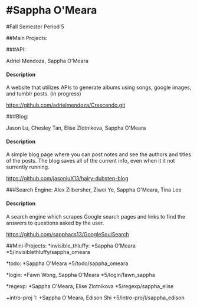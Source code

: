 #Sappha O'Meara
==========
#Fall Semester
Period 5

##Main Projects:

###API:

Adriel Mendoza, Sappha O'Meara
  
#### Description
  
A website that utilizes APIs to generate albums using songs, google images, and tumblr posts. (in progress)
  
https://github.com/adrielmendoza/Crescendo.git

###Blog:

Jason Lu, Chesley Tan, Elise Zlotnikova, Sappha O'Meara
  
#### Description
  
A simple blog page where you can post notes and see the authors and titles of the posts. The blog saves all of the current info, even when it it not surrently running.
  
https://github.com/jasonluX13/hairy-dubstep-blog

###Search Engine:
Alex Zilbersher, Ziwei Ye, Sappha O'Meara, Tina Lee
  
#### Description
  
A search engine which scrapes Google search pages and links to find the answers to questions asked by the user.
  
https://github.com/sapphacs13/GoogleSoulSearch

##Mini-Projects:
*invisible_thluffy:
  *Sappha O'Meara
  *5/invisiblethluffy/sappha_omeara
 
*todo:
  *Sappha O'Meara
  *5/todo/sappha_omeara

*login:
  *Fawn Wong, Sappha O'Meara
  *5/login/fawn_sappha

*regexp:
  *Sappha O'Meara, Elise Zlotnikova
  *5/regexp/sappha_elise

+intro-proj 1:
  +Sappha O'Meara, Edison Shi
  +5/intro-proj1/sappha_edison
